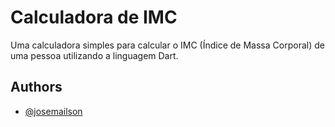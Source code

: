 # Calculadora de IMC

Uma calculadora simples para calcular o IMC (Índice de Massa Corporal) de uma pessoa utilizando a linguagem Dart. 

## Authors

- [@josemailson](https://github.com/josemailson)